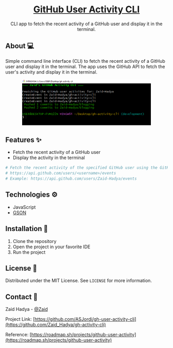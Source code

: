 <div align="center">
  <h1 align="center"><a href="https://github.com/ASJordi/gh-user-activity-cli">GitHub User Activity CLI</a></h1>

  <p align="center">CLI app to fetch the recent activity of a GitHub user and display it in the terminal.</p>
</div>

## About :computer:

Simple command line interface (CLI) to fetch the recent activity of a GitHub user and display it in the terminal. The app uses the GitHub API to fetch the user's activity and display it in the terminal.
<p align="center">
<img src="src/main/resources/CLI.PNG" alt="GitHub User Activity CLI" width="400"/> <br>
</p>

## Features :sparkles:

- Fetch the recent activity of a GitHub user
- Display the activity in the terminal

```bash
# Fetch the recent activity of the specified GitHub user using the GitHub API.
# https://api.github.com/users/<username>/events
# Example: https://api.github.com/users/Zaid-Hadya/events 
```

## Technologies :gear:

- JavaScript
- [GSON](https://github.com/google/gson)

## Installation :floppy_disk:

1. Clone the repository
2. Open the project in your favorite IDE
3. Run the project

## License :page_facing_up:

Distributed under the MIT License. See `LICENSE` for more information.

## Contact :email:

Zaid Hadya - [@Zaid](https://www.linkedin.com/in/zaid-hadya)

Project Link: [https://github.com/ASJordi/gh-user-activity-cli](https://github.com/Zaid_Hadya/gh-activity-cli)

Reference: [https://roadmap.sh/projects/github-user-activity](https://roadmap.sh/projects/github-user-activity)
